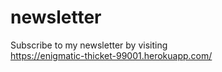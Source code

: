 # newsletter
Subscribe to my newsletter by visiting <br>https://enigmatic-thicket-99001.herokuapp.com/<br>
